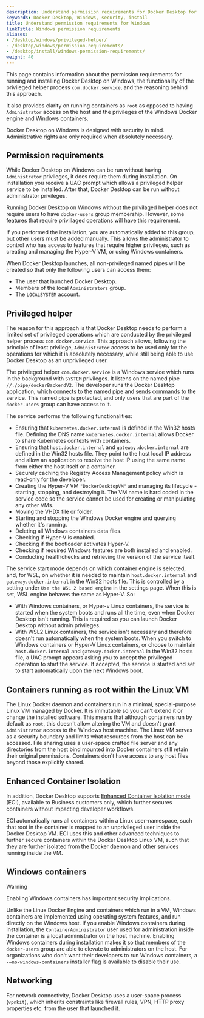```yaml
---
description: Understand permission requirements for Docker Desktop for Windows
keywords: Docker Desktop, Windows, security, install
title: Understand permission requirements for Windows
linkTitle: Windows permission requirements
aliases:
- /desktop/windows/privileged-helper/
- /desktop/windows/permission-requirements/
- /desktop/install/windows-permission-requirements/
weight: 40
---
```


This page contains information about the permission requirements for running and installing Docker Desktop on Windows, the functionality of the privileged helper process `com.docker.service`, and the reasoning behind this approach.

It also provides clarity on running containers as `root` as opposed to having `Administrator` access on the host and the privileges of the Windows Docker engine and Windows containers.

Docker Desktop on Windows is designed with security in mind. Administrative rights are only required when absolutely necessary.

## Permission requirements

While Docker Desktop on Windows can be run without having `Administrator` privileges, it does require them during installation. On installation you receive a UAC prompt which allows a privileged helper service to be installed. After that, Docker Desktop can be run without administrator privileges. 

Running Docker Desktop on Windows without the privilaged helper does not require users to have `docker-users` group membership. However,
some features that require privillaged operations will have this requirement. 

If you performed the installation, you are automatically added to this group, but other users must be added manually. This allows the administrator to control who has access to features that require higher privileges, such as creating and managing the Hyper-V VM, or using Windows containers.

When Docker Desktop launches, all non-privileged named pipes will be created so that only the following users can access them:
- The user that launched Docker Desktop.
- Members of the local `Administrators` group.
- The `LOCALSYSTEM` account.

## Privileged helper

The reason for this approach is that Docker Desktop needs to perform a limited set of privileged operations which are conducted by the privileged helper process `com.docker.service`. This approach allows, following the principle of least privilege, `Administrator` access to be used only for the operations for which it is absolutely necessary, while still being able to use Docker Desktop as an unprivileged user.


The privileged helper `com.docker.service` is a Windows service which runs in the background with `SYSTEM` privileges. It listens on the named pipe `//./pipe/dockerBackendV2`. The developer runs the Docker Desktop application, which connects to the named pipe and sends commands to the service. This named pipe is protected, and only users that are part of the `docker-users` group can have access to it.

The service performs the following functionalities:
- Ensuring that `kubernetes.docker.internal` is defined in the Win32 hosts file. Defining the DNS name `kubernetes.docker.internal` allows Docker to share Kubernetes contexts with containers.
- Ensuring that `host.docker.internal` and `gateway.docker.internal` are defined in the Win32 hosts file. They point to the host local IP address and allow an application to resolve the host IP using the same name from either the host itself or a container.
- Securely caching the Registry Access Management policy which is read-only for the developer.
- Creating the Hyper-V VM `"DockerDesktopVM"` and managing its lifecycle - starting, stopping, and destroying it. The VM name is hard coded in the service code so the service cannot be used for creating or manipulating any other VMs.
- Moving the VHDX file or folder.
- Starting and stopping the Windows Docker engine and querying whether it's running.
- Deleting all Windows containers data files.
- Checking if Hyper-V is enabled.
- Checking if the bootloader activates Hyper-V.
- Checking if required Windows features are both installed and enabled.
- Conducting healthchecks and retrieving the version of the service itself.

The service start mode depends on which container engine is selected, and, for WSL, on whether it is needed to maintain `host.docker.internal` and `gateway.docker.internal` in the Win32 hosts file. This is controlled by a setting under `Use the WSL 2 based engine` in the settings page. When this is set, WSL engine behaves the same as Hyper-V. So:
- With Windows containers, or Hyper-v Linux containers, the service is started when the system boots and runs all the time, even when Docker Desktop isn't running. This is required so you can launch Docker Desktop without admin privileges.
- With WSL2 Linux containers, the service isn't necessary and therefore doesn't run automatically when the system boots. When you switch to Windows containers or Hyper-V Linux containers, or choose to maintain `host.docker.internal` and `gateway.docker.internal` in the Win32 hosts file, a UAC prompt appears asking you to accept the privileged operation to start the service. If accepted, the service is started and set to start automatically upon the next Windows boot.

## Containers running as root within the Linux VM

The Linux Docker daemon and containers run in a minimal, special-purpose Linux
VM managed by Docker. It is immutable so you can’t extend it or change the
installed software.  This means that although containers run by default as
`root`, this doesn't allow altering the VM and doesn't grant `Administrator`
access to the Windows host machine. The Linux VM serves as a security boundary
and limits what resources from the host can be accessed. File sharing uses a
user-space crafted file server and any directories from the host bind mounted
into Docker containers still retain their original permissions.  Containers don't have access to any host files beyond those explicitly shared.

## Enhanced Container Isolation

In addition, Docker Desktop supports [Enhanced Container Isolation
mode](/manuals/security/for-admins/hardened-desktop/enhanced-container-isolation/_index.md) (ECI),
available to Business customers only, which further secures containers without
impacting developer workflows.

ECI automatically runs all containers within a Linux user-namespace, such that
root in the container is mapped to an unprivileged user inside the Docker
Desktop VM. ECI uses this and other advanced techniques to further secure
containers within the Docker Desktop Linux VM, such that they are further
isolated from the Docker daemon and other services running inside the VM.

## Windows containers

> [!WARNING]
>
> Enabling Windows containers has important security implications.

Unlike the Linux Docker Engine and containers which run in a VM, Windows containers are implemented using operating system features, and run directly on the Windows host. If you enable Windows containers during installation, the `ContainerAdministrator` user used for administration inside the container is a local administrator on the host machine. Enabling Windows containers during installation makes it so that members of the `docker-users` group are able to elevate to administrators on the host. For organizations who don't want their developers to run Windows containers, a `-–no-windows-containers` installer flag is available to disable their use.

## Networking

For network connectivity, Docker Desktop uses a user-space process (`vpnkit`), which inherits constraints like firewall rules, VPN, HTTP proxy properties etc. from the user that launched it.
